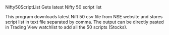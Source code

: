 Nifty50ScriptList
Gets latest Nifty 50 script list

This program downloads latest Nift 50 csv file from NSE website and stores script list in text file separated by comma. The output can be directly pasted in Trading View watchlist to add all the 50 scripts (Stocks).
